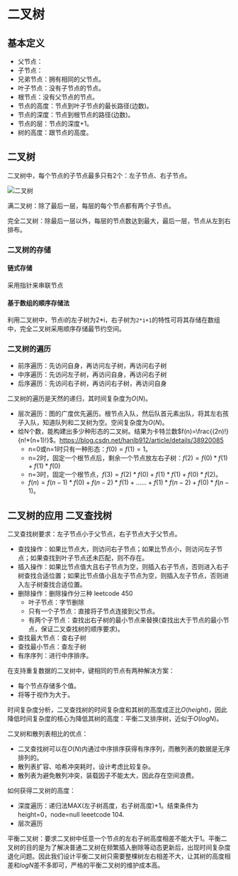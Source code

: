 # 二叉树

## 基本定义

- 父节点：
- 子节点：
- 兄弟节点：拥有相同的父节点。
- 叶子节点：没有子节点的节点。
- 根节点：没有父节点的节点。
- 节点的高度：节点到叶子节点的最长路径(边数)。
- 节点的深度：节点到根节点的路径(边数)。
- 节点的层：节点的深度+1。
- 树的高度：跟节点的高度。

## 二叉树

二叉树中，每个节点的子节点最多只有2个：左子节点、右子节点。

![二叉树]()

满二叉树：除了最后一层，每层的每个节点都有两个子节点。

完全二叉树：除最后一层以外，每层的节点数达到最大，最后一层，节点从左到右排布。

### 二叉树的存储

#### 链式存储

采用指针来串联节点

#### 基于数组的顺序存储法

利用二叉树中，节点i的左子树为2\*i，右子树为`2*i+1`的特性可将其存储在数组中，完全二叉树采用顺序存储最节约空间。

### 二叉树的遍历

- 前序遍历：先访问自身，再访问左子树，再访问右子树
- 中序遍历：先访问左子树，再访问自身，再访问右子树
- 后序遍历：先访问右子树，再访问右子树，再访问自身

二叉树的遍历是天然的递归，其时间复杂度为$O(N)$。

- 层次遍历：图的广度优先遍历。根节点入队，然后队首元素出队，将其左右孩子入队，知道队列和二叉树为空。空间复杂度为$O(N)$。
- 给N个数，能构建出多少种形态的二叉树。结果为卡特兰数$f(n)=\frac{(2n)!}{n!*(n+1)!}$。https://blog.csdn.net/hanlb912/article/details/38920085
  - n=0或n=1时只有一种形态：$f(0)=f(1)=1$。
  - n=2时，固定一个根节点后，剩余一个节点放左右子树：$f(2)=f(0)*f(1)+f(1)*f(0)$
  - n=3时，固定一个根节点，$f(3)=f(2)*f(0)+f(1)*f(1)+f(0)*f(2)$。
  - $f(n)=f(n-1)*f(0)+f(n-2)*f(1)+......+f(1)*f(n-2)+f(0)*f(n-1)$。

## 二叉树的应用 二叉查找树

二叉查找树要求：左子节点小于父节点，右子节点大于父节点。

- 查找操作：如果比节点大，则访问右子节点；如果比节点小，则访问左子节点；如果查找到叶子节点还未匹配，则不存在。
- 插入操作：如果比节点值大且右子节点为空，则插入右子节点，否则进入右子树查找合适位置；如果比节点值小且左子节点为空，则插入左子节点，否则进入左子树查找合适位置。
- 删除操作：删除操作分三种   leetcode 450
  - 叶子节点：字节删除
  - 只有一个子节点：直接将子节点连接到父节点。
  - 有两个子节点：查找出右子树的最小节点来替换(查找出大于节点的最小节点，保证二叉查找树的顺序要求)。
- 查找最大节点：查右子树
- 查找最小节点：查左子树
- 有序序列：进行中序排序。

在支持重复数据的二叉树中，键相同的节点有两种解决方案：

- 每个节点存储多个值。
- 将等于视作为大于。

时间复杂度分析，二叉查找树的时间复杂度和其树的高度成正比$O(height)$，因此降低时间复杂度的核心为降低其树的高度：平衡二叉排序树，近似于$O(logN)$。

二叉树和散列表相比的优点：

- 二叉查找树可以在$O(N)$内通过中序排序获得有序序列，而散列表的数据是无序排列的。
- 散列表扩容、哈希冲突耗时，设计考虑比较复杂。
- 散列表为避免散列冲突，装载因子不能太大，因此存在空间浪费。

如何获得二叉树的高度：

- 深度遍历：递归法MAX(左子树高度，右子树高度)+1。结束条件为height=0，node=null   leeetcode  104.
- 层次遍历

平衡二叉树：要求二叉树中任意一个节点的左右子树高度相差不能大于1。平衡二叉树的目的是为了解决普通二叉树在频繁插入删除等动态更新后，出现时间复杂度退化问题。因此我们设计平衡二叉树只需要整棵树左右相差不大，让其树的高度相差和$logN$差不多即可，严格的平衡二叉树的维护成本高。

